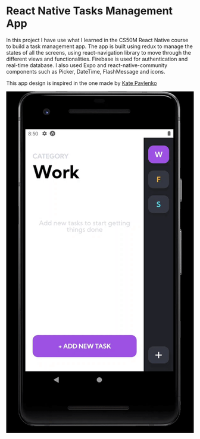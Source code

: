 # React Native Tasks Management App

In this project I have use what I learned in the CS50M React Native course to build a task management app. The app is built using redux to manage the states of all the screens, using react-navigation library to move through the different views and functionalities. Firebase is used for authentication and real-time database.
I also used Expo and react-native-community components such as Picker, DateTime, FlashMessage and icons.

This app design is inspired in the one made by [Kate Pavlenko](https://dribbble.com/shots/8585107-To-do-list-Mobile-application) 

![Screen Record](record.gif)
